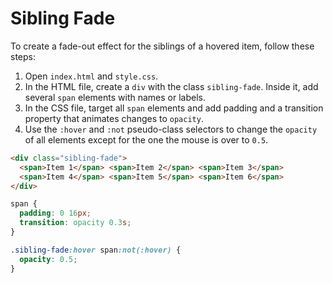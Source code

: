 # Sibling Fade

To create a fade-out effect for the siblings of a hovered item, follow these steps:

1. Open `index.html` and `style.css`.
2. In the HTML file, create a `div` with the class `sibling-fade`. Inside it, add several `span` elements with names or labels.
3. In the CSS file, target all `span` elements and add padding and a transition property that animates changes to `opacity`.
4. Use the `:hover` and `:not` pseudo-class selectors to change the `opacity` of all elements except for the one the mouse is over to `0.5`.

```html
<div class="sibling-fade">
  <span>Item 1</span> <span>Item 2</span> <span>Item 3</span>
  <span>Item 4</span> <span>Item 5</span> <span>Item 6</span>
</div>
```

```css
span {
  padding: 0 16px;
  transition: opacity 0.3s;
}

.sibling-fade:hover span:not(:hover) {
  opacity: 0.5;
}
```